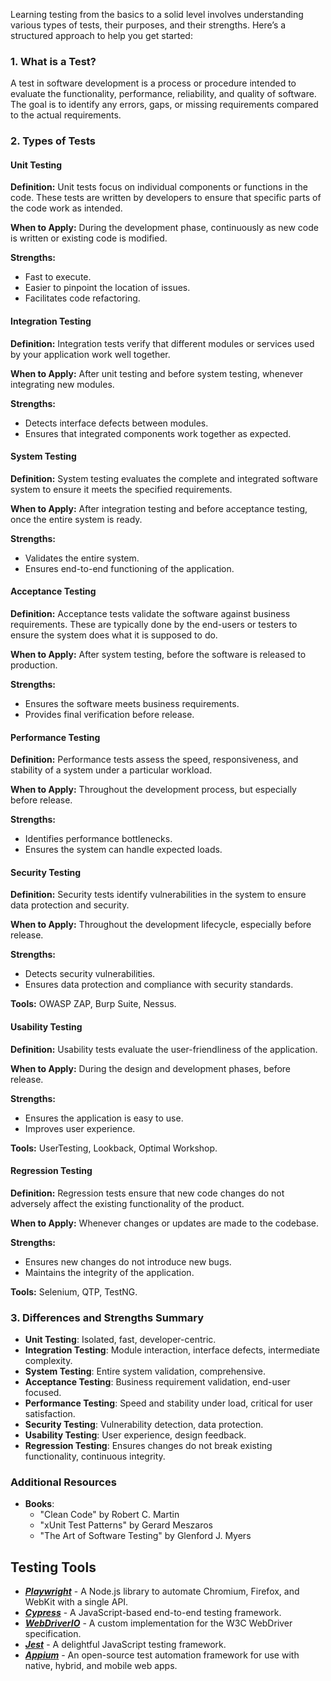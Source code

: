 Learning testing from the basics to a solid level involves understanding various types of tests, their purposes, and their strengths. Here’s a structured approach to help you get started:

### 1. What is a Test?

A test in software development is a process or procedure intended to evaluate the functionality, performance, reliability, and quality of software. The goal is to identify any errors, gaps, or missing requirements compared to the actual requirements.

### 2. Types of Tests

#### Unit Testing

**Definition:** Unit tests focus on individual components or functions in the code. These tests are written by developers to ensure that specific parts of the code work as intended.

**When to Apply:** During the development phase, continuously as new code is written or existing code is modified.

**Strengths:**
- Fast to execute.
- Easier to pinpoint the location of issues.
- Facilitates code refactoring.

#### Integration Testing

**Definition:** Integration tests verify that different modules or services used by your application work well together.

**When to Apply:** After unit testing and before system testing, whenever integrating new modules.

**Strengths:**
- Detects interface defects between modules.
- Ensures that integrated components work together as expected.

#### System Testing

**Definition:** System testing evaluates the complete and integrated software system to ensure it meets the specified requirements.

**When to Apply:** After integration testing and before acceptance testing, once the entire system is ready.

**Strengths:**
- Validates the entire system.
- Ensures end-to-end functioning of the application.

#### Acceptance Testing

**Definition:** Acceptance tests validate the software against business requirements. These are typically done by the end-users or testers to ensure the system does what it is supposed to do.

**When to Apply:** After system testing, before the software is released to production.

**Strengths:**
- Ensures the software meets business requirements.
- Provides final verification before release.

#### Performance Testing

**Definition:** Performance tests assess the speed, responsiveness, and stability of a system under a particular workload.

**When to Apply:** Throughout the development process, but especially before release.

**Strengths:**
- Identifies performance bottlenecks.
- Ensures the system can handle expected loads.

#### Security Testing

**Definition:** Security tests identify vulnerabilities in the system to ensure data protection and security.

**When to Apply:** Throughout the development lifecycle, especially before release.

**Strengths:**
- Detects security vulnerabilities.
- Ensures data protection and compliance with security standards.

**Tools:** OWASP ZAP, Burp Suite, Nessus.

#### Usability Testing

**Definition:** Usability tests evaluate the user-friendliness of the application.

**When to Apply:** During the design and development phases, before release.

**Strengths:**
- Ensures the application is easy to use.
- Improves user experience.

**Tools:** UserTesting, Lookback, Optimal Workshop.

#### Regression Testing

**Definition:** Regression tests ensure that new code changes do not adversely affect the existing functionality of the product.

**When to Apply:** Whenever changes or updates are made to the codebase.

**Strengths:**
- Ensures new changes do not introduce new bugs.
- Maintains the integrity of the application.

**Tools:** Selenium, QTP, TestNG.

### 3. Differences and Strengths Summary

- **Unit Testing**: Isolated, fast, developer-centric.
- **Integration Testing**: Module interaction, interface defects, intermediate complexity.
- **System Testing**: Entire system validation, comprehensive.
- **Acceptance Testing**: Business requirement validation, end-user focused.
- **Performance Testing**: Speed and stability under load, critical for user satisfaction.
- **Security Testing**: Vulnerability detection, data protection.
- **Usability Testing**: User experience, design feedback.
- **Regression Testing**: Ensures changes do not break existing functionality, continuous integrity.

### Additional Resources

- **Books**: 
  - "Clean Code" by Robert C. Martin
  - "xUnit Test Patterns" by Gerard Meszaros
  - "The Art of Software Testing" by Glenford J. Myers

## Testing Tools

- ***[Playwright](https://playwright.dev/)*** - A Node.js library to automate Chromium, Firefox, and WebKit with a single API.
- ***[Cypress](https://www.cypress.io/)*** - A JavaScript-based end-to-end testing framework.
- ***[WebDriverIO](https://webdriver.io/)*** - A custom implementation for the W3C WebDriver specification.
- ***[Jest](https://jestjs.io/)*** - A delightful JavaScript testing framework.
- ***[Appium](http://appium.io/)*** - An open-source test automation framework for use with native, hybrid, and mobile web apps.